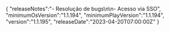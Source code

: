 {
  "releaseNotes":"- Resolução de bugs\n\n- Acesso via SSO",
  "minimumOsVersion":"1.1.194",
  "minimumPlayVersion":"1.1.194",
  "version":"1.1.195",
  "releaseDate":"2023-04-20T07:00:00Z"
}
